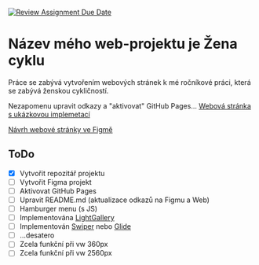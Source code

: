 [![Review Assignment Due Date](https://classroom.github.com/assets/deadline-readme-button-24ddc0f5d75046c5622901739e7c5dd533143b0c8e959d652212380cedb1ea36.svg)](https://classroom.github.com/a/KU8eozPI)
# Název mého web-projektu je Žena cyklu
Práce se zabývá vytvořením webových stránek k mé ročníkové práci, která se zabývá ženskou cykličností.

Nezapomenu upravit odkazy a "aktivovat" GitHub Pages... 
[Webová stránka s ukázkovou implemetací](https://pslib-cz.github.io/2022-l3-web-site-vendulapelantova/)

[Návrh webové stránky ve Figmě](https://www.figma.com/file/xSYwlnM0FwmnVv4pXHqUHD/L3-Projekt_zaverecny-Pelantova_Vendula?type=design&node-id=0%3A1&t=5sDmWz1KsOuqrZPu-1)

## ToDo
- [x] Vytvořit repozitář projektu
- [ ] Vytvořit Figma projekt
- [ ] Aktivovat GitHub Pages
- [ ] Upravit README.md (aktualizace odkazů na Figmu a Web)
- [ ] Hamburger menu (s JS)
- [ ] Implementována [LightGallery](https://github.com/sachinchoolur/lightGallery)
- [ ] Implementován [Swiper](https://swiperjs.com/) nebo [Glide](https://glidejs.com/)
- [ ] ...desatero
- [ ] Zcela funkční při vw 360px
- [ ] Zcela funkční při vw 2560px
